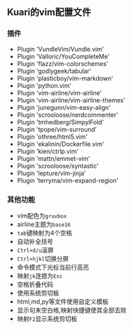 ## Kuari的vim配置文件

### 插件

* Plugin 'VundleVim/Vundle.vim'
* Plugin 'Valloric/YouCompleteMe'
* Plugin 'flazz/vim-colorschemes'
* Plugin 'godlygeek/tabular'
* Plugin 'plasticboy/vim-markdown'
* Plugin 'python.vim'
* Plugin 'vim-airline/vim-airline'
* Plugin 'vim-airline/vim-airline-themes'
* Plugin 'junegunn/vim-easy-align'
* Plugin 'scrooloose/nerdcommenter'
* Plugin 'tmhedberg/SimpylFold'
* Plugin 'tpope/vim-surround'
* Plugin 'othree/html5.vim'
* Plugin 'ekalinin/Dockerfile.vim'
* Plugin 'kien/ctrlp.vim'
* Plugin 'mattn/emmet-vim'
* Plugin 'scrooloose/syntastic'
* Plugin 'lepture/vim-jinja'
* Plugin 'terryma/vim-expand-region'

### 其他功能

* vim配色为`gruvbox`
* airline主题为`base16`
* `tab`键映射为4个空格
* 自动补全括号
* `Ctrl+d/u`滚屏
* `Ctrl+hjkl`切换分屏
* 命令模式下光标当前行高亮
* 映射`jk`连摁为`Esc`
* 空格折叠代码
* 使用系统剪切板
* html,md,py等文件使用自定义模板
* 显示句末空白格,映射快捷键使其全部去除
* 映射`F2`显示系统剪切板

